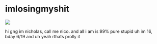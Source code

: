 # imlosingmyshit
  
![](https://komarev.com/ghpvc/username=stevexgarrettyaoi&label=ppl_in_my_basement%20&color=gray)

hi gng im nicholas, call me nico. and all i am is 99% pure stupid
   uh im 16, bday 6/19 and uh yeah rthats prolly it
